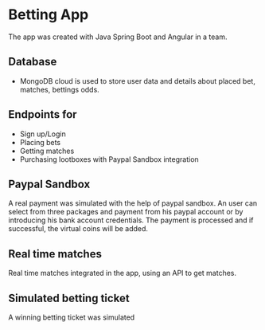 # Betting App

The app was created with Java Spring Boot and Angular in a team.

## Database
* MongoDB cloud is used to store user data and details about placed bet, matches, bettings odds.

## Endpoints for
* Sign up/Login
* Placing bets
* Getting matches
* Purchasing lootboxes with Paypal Sandbox integration

## Paypal Sandbox
A real payment was simulated with the help of paypal sandbox. An user can select from three packages and payment from his paypal account or by introducing his bank account credentials. The payment is processed and if successful, the virtual coins will be added.

## Real time matches
Real time matches integrated in the app, using an API to get matches.

## Simulated betting ticket
A winning betting ticket was simulated

